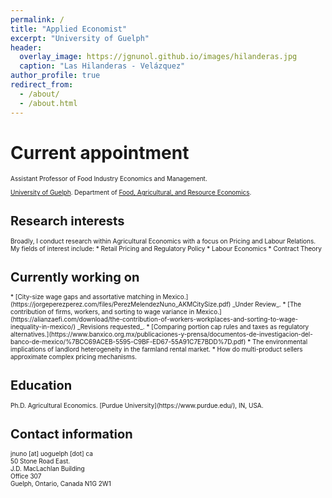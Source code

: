 ```yaml
---
permalink: /
title: "Applied Economist"
excerpt: "University of Guelph"
header:
  overlay_image: https://jgnunol.github.io/images/hilanderas.jpg
  caption: "Las Hilanderas - Velázquez"
author_profile: true
redirect_from: 
  - /about/
  - /about.html
---
```


Current appointment
======
<span style="font-size: 10px;">
Assistant Professor of Food Industry Economics and Management. 

[University of Guelph](https://www.uoguelph.ca/). Department of [Food, Agricultural, and Resource Economics](https://www.uoguelph.ca/fare/).
</span>


Research interests
======
<span style="font-size: 10px;">
Broadly, I conduct research within Agricultural Economics with a focus on Pricing and Labour Relations. My fields of interest include:
* Retail Pricing and Regulatory Policy
* Labour Economics
* Contract Theory
</span>

Currently working on
======
<span style="font-size: 10px;">
* [City-size wage gaps and assortative matching in Mexico.](https://jorgeperezperez.com/files/PerezMelendezNuno_AKMCitySize.pdf) _Under Review_.
* [The contribution of firms, workers, and sorting to wage variance in Mexico.](https://alianzaefi.com/download/the-contribution-of-workers-workplaces-and-sorting-to-wage-inequality-in-mexico/) _Revisions requested_.
* [Comparing portion cap rules and taxes as regulatory alternatives.](https://www.banxico.org.mx/publicaciones-y-prensa/documentos-de-investigacion-del-banco-de-mexico/%7BCC69ACEB-5595-C9BF-ED67-55A91C7E7BDD%7D.pdf)
* The environmental implications of landlord heterogeneity in the farmland rental market.
* How do multi-product sellers approximate complex pricing mechanisms.
</span>

Education
======
<span style="font-size: 10px;">
Ph.D. Agricultural Economics. [Purdue University](https://www.purdue.edu/), IN, USA.
</span>
 
Contact information
======
<span style="font-size: 10px;">
jnuno [at] uoguelph [dot] ca <br/>
50 Stone Road East.<br/>
J.D. MacLachlan Building<br/>
Office 307<br/>
Guelph, Ontario, Canada N1G 2W1
</span>
